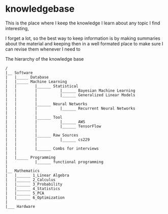 # knowledgebase

This is the place where I keep the knowledge I learn about any topic I find interesting,

I forget a lot, so the best way to keep information is by making summaries about the material and keeping then in a well formated place to make sure I can revise them whenever I need to

The hierarchy of the knowledge base

```
/
|__ Software
|   |_____ Database
|   |_____ Machine Learning
|   |        |______ Statistical
|   |        |          |______ Bayesian Machine Learning
|   |        |          |______ Generalized Linear Models
|   |        |
|   |        |______ Neural Networks
|   |        |          |______ Recurrent Neural Networks
|   |        |
|   |        |______ Tool
|   |        |          |______ AWS
|   |        |          |______ TensorFlow
|   |        |
|   |        |______ Raw Sources
|   |        |          |______ cs229
|   |        |
|   |        |______ Combs for interviews
|   | 
|   |_____ Programming
|            |______ functional programming
|
|__ Mathematics
|   |______ 1_Linear Algebra
|   |______ 2_Calculus
|   |______ 3_Probability
|   |______ 4_Statistics
|   |______ 5_PCA
|   |______ 6_Optimization
|
|___ Hardware

```
